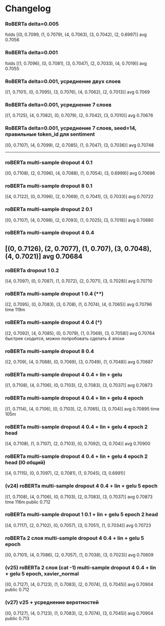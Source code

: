 # Changelog

### RoBERTa delta=0.005
folds [(0, 0.7099, (1, 0.7079), (4, 0.7063), (3, 0.7042), (2, 0.6997)]
avg 0.7056

### RoBERTa delta=0.001
folds [(1, 0.7096), (0, 0.7081), (3, 0.7047), (2, 0.7033), (4, 0.7019)]
avg 0.7055

### RoBERTa delta=0.001, усреднение двух слоев
[(1, 0.7101), (0, 0.7095), (3, 0.7076), (4, 0.7062), (2, 0.7013)]
avg 0.7069

### RoBERTa delta=0.001, усреднение 7 слоев
[(1, 0.7125), (4, 0.7082), (0, 0.7079), (2, 0.7042), (3, 0.7010)]
avg 0.70676

### RoBERTa delta=0.001, усреднение 7 слоев, seed=14, правильные token_id для sentiment
[(0, 0.7107), (4, 0.7099), (2, 0.7085), (1, 0.7047), (3, 0.7036)]
avg 0.70748

-----------------------------------------------------------------
### roBERTa multi-sample dropout 4 0.1 
[(0, 0.7108), (2, 0.7096), (4, 0.7088), (1, 0.7054), (3, 0.6999)]
avg 0.70696

### roBERTa multi-sample dropout 8 0.1
[(4, 0.7122), (0, 0.7096), (2, 0.7069), (1, 0.7041), (3, 0.7033)]
avg 0.70722

### roBERTa multi-sample dropout 2 0.1
[(0, 0.7107), (4, 0.7098), (2, 0.7093), (1, 0.7025), (3, 0.7018)]
avg 0.70680

### roBERTa multi-sample dropout 4 0.4 
[(0, 0.7126), (2, 0.7077), (1, 0.707), (3, 0.7048), (4, 0.7021)]
avg 0.70684 
----------------------------------------------------------------

### roBERTa dropout 1 0.2 
[(4, 0.7097), (0, 0.7087), (1, 0.7072), (2, 0.7071), (3, 0.7028)]
avg 0.70710

### roBERTa multi-sample dropout 1 0.4 (**)
[(2, 0.7095), (0, 0.7083), (3, 0.708), (1, 0.7074), (4, 0.7065)]
avg 0.70796
time 119m

### roBERTa multi-sample dropout 4 0.4  (*)
[(2, 0.7092), (4, 0.7085), (0, 0.7079), (1, 0.7069), (3, 0.7058)]
avg 0.70764
быстрее сходится, можно попробовать сделать 4 эпохи

### roBERTa multi-sample dropout 8 0.4 
[(2, 0.709), (4, 0.7088), (0, 0.7069), (3, 0.7049), (1, 0.7048)]
avg 0.70687

### roBERTa multi-sample dropout 4 0.4 + lin + gelu
[(1, 0.7108), (4, 0.7106), (0, 0.7103), (2, 0.7083), (3, 0.7037)]
avg 0.70873

### roBERTa multi-sample dropout 4 0.4 + lin + gelu 4 epoch
[(1, 0.7114), (4, 0.7106), (0, 0.7103), (2, 0.7085), (3, 0.704)]
avg 0.70895
time 105m

### roBERTa multi-sample dropout 4 0.4 + lin + gelu 4 epoch 2 head
[(4, 0.7108), (1, 0.7107), (2, 0.7103), (0, 0.7092), (3, 0.704)]
avg 0.70900

### roBERTa multi-sample dropout 4 0.4 + lin + gelu 4 epoch 2 head (l0 общий)
[(4, 0.7115), (0, 0.7097), (2, 0.7081), (1, 0.7045), (3, 0.6991)]


### (v24) roBERTa multi-sample dropout 4 0.4 + lin + gelu 5 epoch
[(1, 0.7108), (4, 0.7106), (0, 0.7103), (2, 0.7083), (3, 0.7037)]
avg 0.70873
time 116m
public 0.712

### roBERTa multi-sample dropout 1 0.1 + lin + gelu 5 epoch 2 head
[(4, 0.7117), (2, 0.7102), (0, 0.7057), (3, 0.7051), (1, 0.7034)]
avg 0.70723

### roBERTa 2 слоя multi-sample dropout 4 0.4 + lin + gelu 5 epoch
[(0, 0.7101), (4, 0.7086), (2, 0.7057), (1, 0.7038), (3, 0.7023)]
avg 0.70609

### (v25) roBERTa 2 слоя (cat -1) multi-sample dropout 4 0.4 + lin + gelu 5 epoch, xavier_normal
[(0, 0.7127), (4, 0.7123), (1, 0.7083), (2, 0.7074), (3, 0.7045)]
avg 0.70904
public 0.712

### (v27) v25 + усреднение веротностей
[(0, 0.7127), (4, 0.7123), (1, 0.7083), (2, 0.7074), (3, 0.7045)]
avg 0.70904
public 0.713